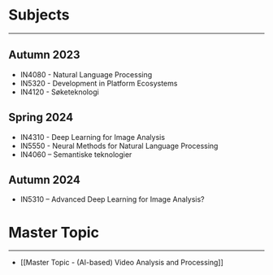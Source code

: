 # Subjects
--- 
## Autumn 2023
* IN4080 - Natural Language Processing
* IN5320 - Development in Platform Ecosystems
* IN4120 - Søketeknologi

## Spring 2024
* IN4310 - Deep Learning for Image Analysis
* IN5550 - Neural Methods for Natural Language Processing
* IN4060 – Semantiske teknologier


## Autumn 2024
* IN5310 – Advanced Deep Learning for Image Analysis?


# Master Topic
---
* [[Master Topic - (AI-based) Video Analysis and Processing]]